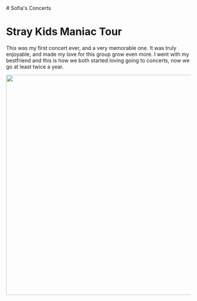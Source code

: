 <html>
# Sofia's Concerts
<head> 
 <title> Concerts I've been to! </title> 
  <style>
  body {background:C8A2C8;}
  </style>
</head>

<h1> Stray Kids Maniac Tour </h1>
<p> This was my first concert ever, and a very memorable one. It was truly enjoyable, and made my love for this group grow even more. I went with my bestfriend and this is how we both started loving going to concerts, now we go at least twice a year. </p> 
<img src="![IMG_3749](https://github.com/sof1asibrian/concerts/assets/145709883/0ecb68bc-0b61-47d4-9f69-4664b75fbd86)" width= "700" height= "600"
</html>
